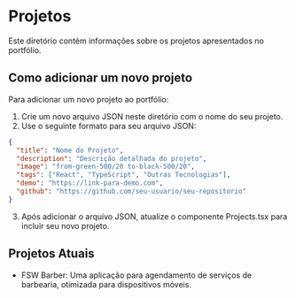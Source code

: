 
# Projetos

Este diretório contém informações sobre os projetos apresentados no portfólio.

## Como adicionar um novo projeto

Para adicionar um novo projeto ao portfólio:

1. Crie um novo arquivo JSON neste diretório com o nome do seu projeto.
2. Use o seguinte formato para seu arquivo JSON:

```json
{
  "title": "Nome do Projeto",
  "description": "Descrição detalhada do projeto",
  "image": "from-green-500/20 to-black-500/20", 
  "tags": ["React", "TypeScript", "Outras Tecnologias"],
  "demo": "https://link-para-demo.com",
  "github": "https://github.com/seu-usuario/seu-repositorio"
}
```

3. Após adicionar o arquivo JSON, atualize o componente Projects.tsx para incluir seu novo projeto.

## Projetos Atuais

- FSW Barber: Uma aplicação para agendamento de serviços de barbearia, otimizada para dispositivos móveis.
